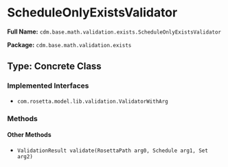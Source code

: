# ScheduleOnlyExistsValidator

**Full Name:** `cdm.base.math.validation.exists.ScheduleOnlyExistsValidator`

**Package:** `cdm.base.math.validation.exists`

## Type: Concrete Class

### Implemented Interfaces

- `com.rosetta.model.lib.validation.ValidatorWithArg`

### Methods

#### Other Methods

- `ValidationResult validate(RosettaPath arg0, Schedule arg1, Set arg2)`

